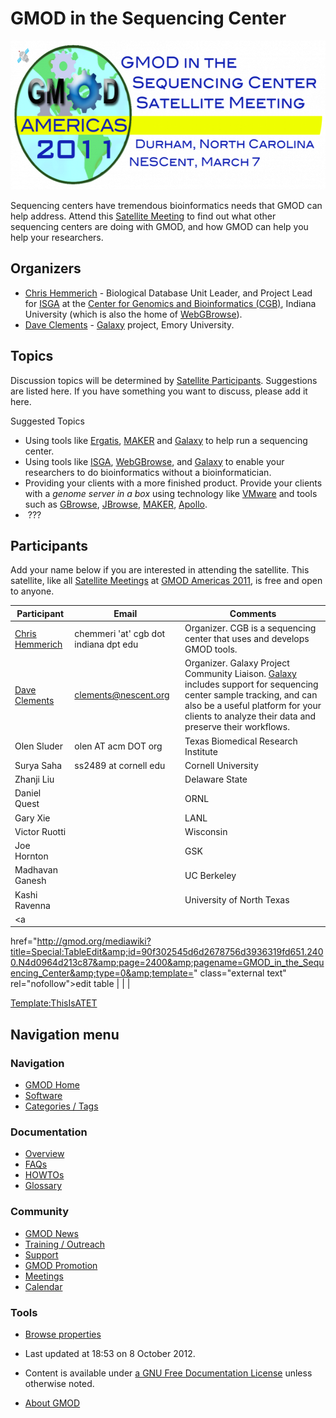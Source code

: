 



<span id="top"></span>




# <span dir="auto">GMOD in the Sequencing Center</span>










<a href="File:2011SequencingCenterSatelliteLogo.png" class="image"
title="GMOD in the Sequencing Center Satellite Meeting"><img
src="https://raw.githubusercontent.com/GMOD/gmod.github.io/main/mediawiki/images/thumb/c/c3/2011SequencingCenterSatelliteLogo.png/600px-2011SequencingCenterSatelliteLogo.png"
srcset="https://raw.githubusercontent.com/GMOD/gmod.github.io/main/mediawiki/images/thumb/c/c3/2011SequencingCenterSatelliteLogo.png/900px-2011SequencingCenterSatelliteLogo.png 1.5x, https://raw.githubusercontent.com/GMOD/gmod.github.io/main/mediawiki/images/c/c3/2011SequencingCenterSatelliteLogo.png 2x"
width="600" height="238"
alt="GMOD in the Sequencing Center Satellite Meeting" /></a>


  

Sequencing centers have tremendous bioinformatics needs that GMOD can
help address. Attend this [Satellite
Meeting](Satellite_Meetings_-_GMOD_Americas_2011 "Satellite Meetings - GMOD Americas 2011")
to find out what other sequencing centers are doing with GMOD, and how
GMOD can help you help your researchers.

## <span id="Organizers" class="mw-headline">Organizers</span>

- [Chris Hemmerich](User%3AChemmeri "User%3AChemmeri") - Biological Database
  Unit Leader, and Project Lead for [ISGA](ISGA "ISGA") at the
  <a href="http://www.cgb.indiana.edu" class="external text"
  rel="nofollow">Center for Genomics and Bioinformatics (CGB)</a>,
  Indiana University (which is also the home of
  [WebGBrowse](WebGBrowse.1 "WebGBrowse")).
- [Dave Clements](User%3AClements "User%3AClements") -
  [Galaxy](Galaxy.1 "Galaxy") project, Emory University.

## <span id="Topics" class="mw-headline">Topics</span>

Discussion topics will be determined by [Satellite
Participants](#Participants). Suggestions are listed here. If you have
something you want to discuss, please add it here.

Suggested Topics  

- Using tools like
  <a href="Ergatis" class="mw-redirect" title="Ergatis">Ergatis</a>,
  [MAKER](MAKER.1 "MAKER") and [Galaxy](Galaxy.1 "Galaxy") to help run a
  sequencing center.
- Using tools like [ISGA](ISGA "ISGA"),
  [WebGBrowse](WebGBrowse.1 "WebGBrowse"), and
  [Galaxy](Galaxy.1 "Galaxy") to enable your researchers to do
  bioinformatics without a bioinformatician.
- Providing your clients with a more finished product. Provide your
  clients with a *genome server in a box* using technology like <a
  href="http://gmod.org/mediawiki/index.php?title=VMware&amp;action=edit&amp;redlink=1"
  class="new" title="VMware (page does not exist)">VMware</a> and tools
  such as [GBrowse](GBrowse.1 "GBrowse"),
  [JBrowse](JBrowse.1 "JBrowse"), [MAKER](MAKER.1 "MAKER"),
  [Apollo](Apollo.1 "Apollo").
-  ???

## <span id="Participants" class="mw-headline">Participants</span>

Add your name below if you are interested in attending the satellite.
This satellite, like all [Satellite
Meetings](Satellite_Meetings_-_GMOD_Americas_2011 "Satellite Meetings - GMOD Americas 2011")
at [GMOD Americas 2011](GMOD_Americas_2011 "GMOD Americas 2011"), is
free and open to anyone.

| Participant | Email | Comments |
|----|----|----|
| [Chris Hemmerich](User%3AChemmeri "User%3AChemmeri") | chemmeri 'at' cgb dot indiana dpt edu | Organizer. CGB is a sequencing center that uses and develops GMOD tools. |
| [Dave Clements](User%3AClements "User%3AClements") | clements@nescent.org | Organizer. Galaxy Project Community Liaison. [Galaxy](Galaxy.1 "Galaxy") includes support for sequencing center sample tracking, and can also be a useful platform for your clients to analyze their data and preserve their workflows. |
| Olen Sluder | olen AT acm DOT org | Texas Biomedical Research Institute |
| Surya Saha | ss2489 at cornell edu | Cornell University |
| Zhanji Liu |  | Delaware State |
| Daniel Quest |  | ORNL |
| Gary Xie |  | LANL |
| Victor Ruotti |  | Wisconsin |
| Joe Hornton |  | GSK |
| Madhavan Ganesh |  | UC Berkeley |
| Kashi Ravenna |  | University of North Texas |
| <a
href="http://gmod.org/mediawiki?title=Special:TableEdit&amp;id=90f302545d6d2678756d3936319fd651.2400.N4d0964d213c87&amp;page=2400&amp;pagename=GMOD_in_the_Sequencing_Center&amp;type=0&amp;template="
class="external text" rel="nofollow">edit table</a> |  |  |

<a
href="http://gmod.org/mediawiki/index.php?title=Template:ThisIsATET&amp;action=edit&amp;redlink=1"
class="new"
title="Template:ThisIsATET (page does not exist)">Template:ThisIsATET</a>








## Navigation menu









### Navigation



- <span id="n-GMOD-Home">[GMOD Home](Main_Page)</span>
- <span id="n-Software">[Software](GMOD_Components)</span>
- <span id="n-Categories-.2F-Tags">[Categories /
  Tags](Categories)</span>




### Documentation



- <span id="n-Overview">[Overview](Overview)</span>
- <span id="n-FAQs">[FAQs](Category%3AFAQ)</span>
- <span id="n-HOWTOs">[HOWTOs](Category%3AHOWTO)</span>
- <span id="n-Glossary">[Glossary](Glossary)</span>




### Community



- <span id="n-GMOD-News">[GMOD News](GMOD_News)</span>
- <span id="n-Training-.2F-Outreach">[Training /
  Outreach](Training_and_Outreach)</span>
- <span id="n-Support">[Support](Support)</span>
- <span id="n-GMOD-Promotion">[GMOD Promotion](GMOD_Promotion)</span>
- <span id="n-Meetings">[Meetings](Meetings)</span>
- <span id="n-Calendar">[Calendar](Calendar)</span>




### Tools

- <span id="t-smwbrowselink"><a href="Special%3ABrowse/GMOD_in_the_Sequencing_Center"
  rel="smw-browse">Browse properties</a></span>



- <span id="footer-info-lastmod">Last updated at 18:53 on 8 October
  2012.</span>
<!-- - <span id="footer-info-viewcount">25,319 page views.</span> -->
- <span id="footer-info-copyright">Content is available under
  <a href="http://www.gnu.org/licenses/fdl-1.3.html" class="external"
  rel="nofollow">a GNU Free Documentation License</a> unless otherwise
  noted.</span>

<!-- -->

- <span id="footer-places-about">[About
  GMOD](GMOD%3AAbout "GMOD%3AAbout")</span>

<!-- -->




